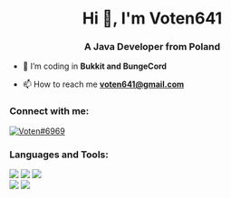 <h1 align="center">Hi 👋, I'm Voten641</h1>
<h3 align="center">A Java Developer from Poland</h3>

- 🔭 I’m coding in **Bukkit and BungeCord**

- 📫 How to reach me **voten641@gmail.com**

<h3 align="left">Connect with me:</h3>
<p align="left">
  <a href="https://discord.com/invite/pkuuKMwtm9" target="blank"><img align="center" src="https://img.shields.io/badge/voten%236969-%237289DA.svg?&style=for-the-badge&logo=discord&logoColor=white" alt="Voten#6969"/></a>
</p>

<h3 align="left">Languages and Tools:</h3>


[<img src="https://img.shields.io/badge/bukkit%20-%23DB1F29.svg?&style=for-the-badge&logo=mojang-studios&logoColor=white" />](https://www.spigotmc.org/)
[<img src="https://img.shields.io/badge/bungeecord%20-%23DB1F29.svg?&style=for-the-badge&logo=mojang-studios&logoColor=white" />](https://www.spigotmc.org/wiki/about-bungeecord/)
[<img src="https://img.shields.io/badge/mysql-%234479A1.svg?&style=for-the-badge&logo=mysql&logoColor=white" />](https://www.mysql.com/)
</br>
[<img src="https://img.shields.io/badge/-Eclipse-2C2255?style=for-the-badge&logo=eclipseide" />](https://www.eclipse.org/)
[<img src="https://img.shields.io/badge/-Arch%20Linux-000000?style=for-the-badge&logo=archlinux" />](https://archlinux.org/)
